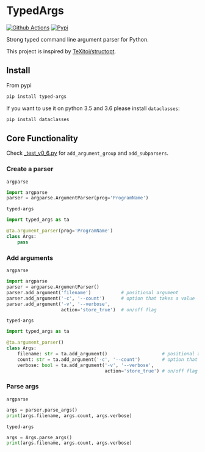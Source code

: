 # TypedArgs

[![Github Actions](https://img.shields.io/github/actions/workflow/status/SunDoge/typed-args/python-package.yml?branch=master&style=for-the-badge)](https://github.com/SunDoge/typed-args/actions/workflows/python-package.yml)
[![Pypi](https://img.shields.io/pypi/v/typed-args?style=for-the-badge)](https://pypi.org/project/typed-args/)

Strong typed command line argument parser for Python.

This project is inspired by [TeXitoi/structopt](https://github.com/TeXitoi/structopt).

## Install

From pypi

```bash
pip install typed-args
```

If you want to use it on python 3.5 and 3.6 please install `dataclasses`:

```bash
pip install dataclasses
```

## Core Functionality

Check [_test_v0_6.py](https://github.com/SunDoge/typed-args/blob/master/_test_v0_6.py) for `add_argument_group` and `add_subparsers`.


### Create a parser

`argparse`

```python
import argparse
parser = argparse.ArgumentParser(prog='ProgramName')
```

`typed-args`

```python
import typed_args as ta

@ta.argument_parser(prog='ProgramName')
class Args:
    pass
```

### Add arguments

`argparse`

```python
import argparse
parser = argparse.ArgumentParser()
parser.add_argument('filename')           # positional argument
parser.add_argument('-c', '--count')      # option that takes a value
parser.add_argument('-v', '--verbose',
                    action='store_true')  # on/off flag
```

`typed-args`

```python
import typed_args as ta

@ta.argument_parser()
class Args:
    filename: str = ta.add_argument()                    # positional argument, use the attribute name automatically
    count: str = ta.add_argument('-c', '--count')        # option that takes a value, also can be annotated as Optional[str]
    verbose: bool = ta.add_argument('-v', '--verbose', 
                                    action='store_true') # on/off flag
```

### Parse args

`argparse`

```python
args = parser.parse_args()
print(args.filename, args.count, args.verbose)
```

`typed-args`

```python
args = Args.parse_args()
print(args.filename, args.count, args.verbose)
```


